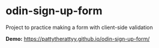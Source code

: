 # odin-sign-up-form
Project to practice making a form with client-side validation

**Demo:** https://pattytherattyy.github.io/odin-sign-up-form/
